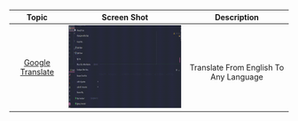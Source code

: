 <table>
<thead>
<tr>
<th align="center">Topic</th>
<th align="center">Screen Shot</th>
<th align="center">Description</th>
</tr>
</thead>
<tbody>
     <tr>
<td align="center"><a href="https://github.com/davidr-AI/Tkinter/blob/main/translator.py">Google Translate</a></td>
<td align="center"><a target="_blank" rel="noopener noreferrer" href="https://github.com/davidr-AI/Tkinter/blob/main/gif/convert.gif"><img src="https://github.com/davidr-AI/Tkinter/blob/main/gif/convert.gif" width="360" height="150" style="max-width: 100%;"></a></td>
<td align="center"><br>Translate From English To Any Language</td>
</tr>
  
  
  </table>
  </head>
